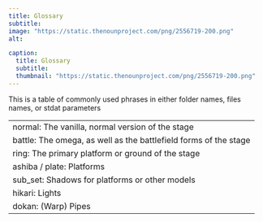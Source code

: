 ```yaml
---
title: Glossary
subtitle: 
image: "https://static.thenounproject.com/png/2556719-200.png"
alt: 

caption:
  title: Glossary
  subtitle: 
  thumbnail: "https://static.thenounproject.com/png/2556719-200.png"
---
```


This is a table of commonly used phrases in either folder names, files names, or stdat parameters

| |
| :- | 
| normal: The vanilla, normal version of the stage |
| battle: The omega, as well as the battlefield forms of the stage |
| ring: The primary platform or ground of the stage |
| ashiba / plate: Platforms |
| sub_set: Shadows for platforms or other models |
| hikari: Lights |
| dokan: (Warp) Pipes |